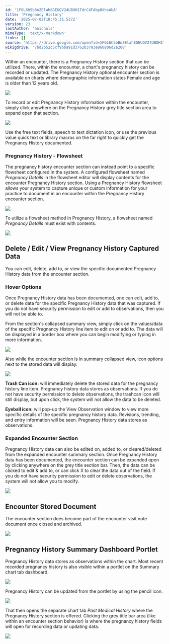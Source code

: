 ```yaml
---
id: '1FGL6h5bBnZElah8GEUQV24UBOH1TdrC4FAbp8XhsAbA'
title: 'Pregnancy History'
date: '2025-07-02T18:45:31.537Z'
version: 23
lastAuthor: 'anichols'
mimeType: 'text/x-markdown'
links: []
source: 'https://drive.google.com/open?id=1FGL6h5bBnZElah8GEUQV24UBOH1TdrC4FAbp8XhsAbA'
wikigdrive: '7bd2b52c5cf9bba91d376203703e860806d2a208'
---
```

Within an encounter, there is a Pregnancy History section that can be utilized.  There, within the encounter, a chart's pregnancy history can be recorded or updated.  The Pregnancy History optional encounter section is available on charts where demographic information states Female and age is older than 12 years old.

![](../pregnancy-history.assets/35508902633d9f262743442e8ddf8591.png)

To record or edit Pregnancy History information within the encounter, simply click anywhere on the Pregnancy History grey title section area to expand open that section.

![](../pregnancy-history.assets/2101747f8d075f0e0aa7a3e7a1e80107.png)

Use the free text fields, speech to text dictation icon, or use the previous value quick text or library macros on the far right to quickly get the Pregnancy History documented.

### Pregnancy History - Flowsheet

The pregnancy history encounter section can instead point to a specific flowsheet configured in the system.  A configured flowsheet named *Pregnancy Details* in the flowsheet editor will display contents for the encounter Pregnancy History section.  Using a Pregnancy History flowsheet allows your system to capture unique or custom information for your practice to document in an encounter within the Pregnancy History encounter section.

![](../pregnancy-history.assets/135edfdf492dcdfec55bafd87bad645e.png)

To utilize a flowsheet method in Pregnancy History, a flowsheet named *Pregnancy Details* must exist with contents.

![](../pregnancy-history.assets/6471abdf45c84cb4fb194574cab0a134.png)

## Delete / Edit / View Pregnancy History Captured Data

You can edit, delete, add to, or view the specific documented Pregnancy History data from the encounter section.

### Hover Options

Once Pregnancy History data has been documented, one can edit, add to, or delete data for the specific Pregnancy History data that was captured.  If you do not have security permission to edit or add to observations, then you will not be able to.

From the section's collapsed summary view, simply click on the values/data of the specific Pregnancy History line item to edit on or add to.  The data will be displayed in a border box where you can begin modifying or typing in more information.

![](../pregnancy-history.assets/b8196ebd72fda80657f49f95ae5a9d1a.png)

Also while the encounter section is in summary collapsed view, icon options next to the stored data will display.

![](../pregnancy-history.assets/206619b8b282f71db02376711a71b8d9.png)

**Trash Can icon:** will immediately delete the stored data for the pregnancy history line item.  Pregnancy history data stores as observations.  If you do not have security permission to delete observations, the trashcan icon will still display, but upon click, the system will not allow the data to be deleted.

**Eyeball icon:** will pop-up the View Observation window to view more specific details of the specific pregnancy history data. Revisions, trending, and entry information will be seen. Pregnancy History data stores as observations.

### Expanded Encounter Section

Pregnancy History data can also be edited on, added to, or cleared/deleted from the expanded encounter summary section.  Once Pregnancy History data has been documented, the encounter section can be expanded open by clicking anywhere on the grey title section bar.  Then, the data can be clicked to edit & add to, or can click X to clear the data out of the field.  If you do not have security permission to edit or delete observations, the system will not allow you to modify.

![](../pregnancy-history.assets/b5da4c5a39d606c2f542766fcb675d6a.png)

## Encounter Stored Document

The  encounter section does become part of the encounter visit note document once closed and archived.

![](../pregnancy-history.assets/9580f8235ee0dd9c1c9b985528842cc0.png)

## Pregnancy History Summary Dashboard Portlet

Pregnancy History data stores as observations within the chart.  Most recent recorded pregnancy history is also visible within a portlet on the Summary chart tab dashboard.

![](../pregnancy-history.assets/33d500f0b52fa08f33f4d58e2ce8085f.png)

Pregnancy History can be updated from the portlet by using the pencil icon.

![](../pregnancy-history.assets/a6dc5dcbca50d629efd69c2e67b5305a.png)

That then opens the separate chart tab *Past Medical History* where the Pregnancy History section is offered.  Clicking the grey title bar area (like within an encounter section behavior) is where the pregnancy history fields will open for recording data or updating data.

![](../pregnancy-history.assets/beb05bde740f98c0a802313ad85a20ad.png)
